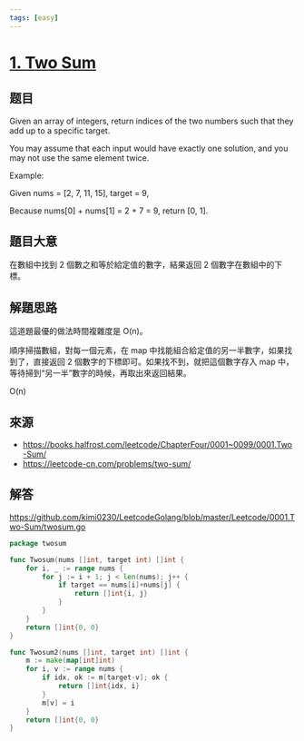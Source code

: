 ```yaml
---
tags: [easy]
---
```

# [1. Two Sum](https://leetcode.com/problems/two-sum/)
## 题目
Given an array of integers, return indices of the two numbers such that they add up to a specific target.

You may assume that each input would have exactly one solution, and you may not use the same element twice.

Example:

Given nums = [2, 7, 11, 15], target = 9,

Because nums[0] + nums[1] = 2 + 7 = 9,
return [0, 1].

## 題目大意

在數組中找到 2 個數之和等於給定值的數字，結果返回 2 個數字在數組中的下標。

## 解題思路

這道題最優的做法時間複雜度是 O(n)。

順序掃描數組，對每一個元素，在 map 中找能組合給定值的另一半數字，如果找到了，直接返回 2 個數字的下標即可。如果找不到，就把這個數字存入 map 中，等待掃到“另一半”數字的時候，再取出來返回結果。

O(n)

## 來源
* https://books.halfrost.com/leetcode/ChapterFour/0001~0099/0001.Two-Sum/
* https://leetcode-cn.com/problems/two-sum/

## 解答
https://github.com/kimi0230/LeetcodeGolang/blob/master/Leetcode/0001.Two-Sum/twosum.go

```go
package twosum

func Twosum(nums []int, target int) []int {
	for i, _ := range nums {
		for j := i + 1; j < len(nums); j++ {
			if target == nums[i]+nums[j] {
				return []int{i, j}
			}
		}
	}
	return []int{0, 0}
}

func Twosum2(nums []int, target int) []int {
	m := make(map[int]int)
	for i, v := range nums {
		if idx, ok := m[target-v]; ok {
			return []int{idx, i}
		}
		m[v] = i
	}
	return []int{0, 0}
}
```